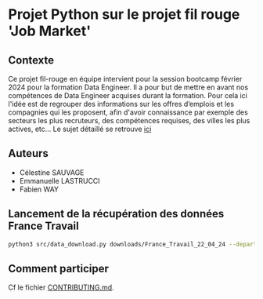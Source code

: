 # Projet Python sur le projet fil rouge 'Job Market'

## Contexte
Ce projet fil-rouge en équipe intervient pour la session bootcamp février 2024 pour la formation Data Engineer.
Il a pour but de mettre en avant nos compétences de Data Engineer acquises durant la formation.
Pour cela ici l'idée est de regrouper des informations sur les offres d’emplois et les compagnies qui les proposent, afin d'avoir connaissance par exemple des secteurs les plus recruteurs, des compétences requises, des villes les plus actives, etc…
Le sujet détaillé se retrouve [ici](https://docs.google.com/document/d/1qnaWpbtLlFnA8nhIDxVVE8HBoDjdrAvb0slaYhZHkEY/edit?usp=drive_web&ouid=110530579869330944922)

## Auteurs
- Célestine SAUVAGE
- Emmanuelle LASTRUCCI
- Fabien WAY

## Lancement de la récupération des données France Travail
```bash
python3 src/data_download.py downloads/France_Travail_22_04_24 --department 18  --publieeDepuis 1
```

## Comment participer
Cf le fichier [CONTRIBUTING.md](CONTRIBUTING.md).
